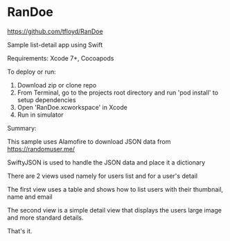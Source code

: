 # RanDoe
https://github.com/tfloyd/RanDoe

Sample list-detail app using Swift

Requirements:
Xcode 7+, Cocoapods

To deploy or run:
1. Download zip or clone repo
2. From Terminal, go to the projects root directory and run 'pod install' to setup dependencies
3. Open 'RanDoe.xcworkspace' in Xcode
4. Run in simulator 

Summary:

This sample uses Alamofire to download JSON data from https://randomuser.me/

SwiftyJSON is used to handle the JSON data and place it a dictionary

There are 2 views used namely for users list and for a user's detail

The first view uses a table and shows how to list users with their thumbnail, name and email

The second view is a simple detail view that displays the users large image and more standard details.

That's it.

